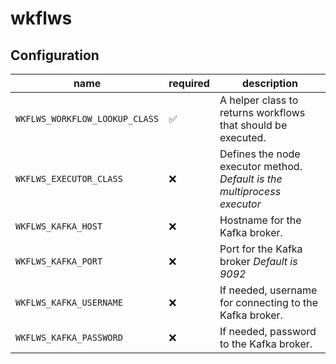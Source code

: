 # wkflws

## Configuration
| name | required | description |
|-|-|-|
| `WKFLWS_WORKFLOW_LOOKUP_CLASS` | ✅ | A helper class to returns workflows that should be executed. |
| `WKFLWS_EXECUTOR_CLASS`        | ❌ | Defines the node executor method. *Default is the multiprocess executor* |
| `WKFLWS_KAFKA_HOST`            | ❌ | Hostname for the Kafka broker. |
| `WKFLWS_KAFKA_PORT`            | ❌ | Port for the Kafka broker *Default is 9092* |
| `WKFLWS_KAFKA_USERNAME`        | ❌ | If needed, username for connecting to the Kafka broker. |
| `WKFLWS_KAFKA_PASSWORD`        | ❌ | If needed, password to the Kafka broker. |
